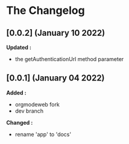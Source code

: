 # The Changelog

## [0.0.2] (January 10 2022)

**Updated :**

- the getAuthenticationUrl method parameter

## [0.0.1] (January 04 2022)

**Added :**

- orgmodeweb fork
- dev branch

**Changed :**

- rename 'app' to 'docs'

